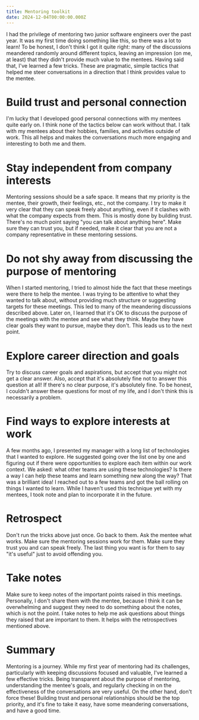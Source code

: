 ```yaml
---
title: Mentoring toolkit
date: 2024-12-04T00:00:00.000Z
---
```


I had the privilege of mentoring two junior software engineers over the past year. It was my first time doing something like this, so there was a lot to learn! To be honest, I don't think I got it quite right: many of the discussions meandered randomly around different topics, leaving an impression (on me, at least) that they didn't provide much value to the mentees. Having said that, I've learned a few tricks. These are pragmatic, simple tactics that helped me steer conversations in a direction that I think provides value to the mentee.

# Build trust and personal connection

I'm lucky that I developed good personal connections with my mentees quite early on. I think none of the tactics below can work without that. I talk with my mentees about their hobbies, families, and activities outside of work. This all helps and makes the conversations much more engaging and interesting to both me and them.

# Stay independent from company interests

Mentoring sessions should be a safe space. It means that my priority is the mentee, their growth, their feelings, etc., not the company. I try to make it very clear that they can speak freely about anything, even if it clashes with what the company expects from them. This is mostly done by building trust. There's no much point saying "you can talk about anything here". Make sure they can trust you, but if needed, make it clear that you are not a company representative in these mentoring sessions.

# Do not shy away from discussing the purpose of mentoring

When I started mentoring, I tried to almost hide the fact that these meetings were there to help the mentee. I was trying to be attentive to what they wanted to talk about, without providing much structure or suggesting targets for these meetings. This led to many of the meandering discussions described above. Later on, I learned that it's OK to discuss the purpose of the meetings with the mentee and see what they think. Maybe they have clear goals they want to pursue, maybe they don't. This leads us to the next point.

# Explore career direction and goals

Try to discuss career goals and aspirations, but accept that you might not get a clear answer. Also, accept that it's absolutely fine not to answer this question at all! If there's no clear purpose, it's absolutely fine. To be honest, I couldn't answer these questions for most of my life, and I don't think this is necessarily a problem.

# Find ways to explore interests at work

A few months ago, I presented my manager with a long list of technologies that I wanted to explore. He suggested going over the list one by one and figuring out if there were opportunities to explore each item within our work context. We asked: what other teams are using these technologies? Is there a way I can help these teams and learn something new along the way? That was a brilliant idea! I reached out to a few teams and got the ball rolling on things I wanted to learn. While I haven't used this technique yet with my mentees, I took note and plan to incorporate it in the future.

# Retrospect

Don't run the tricks above just once. Go back to them. Ask the mentee what works. Make sure the mentoring sessions work for them. Make sure they trust you and can speak freely. The last thing you want is for them to say "it's useful" just to avoid offending you.

# Take notes

Make sure to keep notes of the important points raised in this meetings. Personally, I don't share them with the mentee, because I think it can be overwhelming and suggest they need to do something about the notes, which is not the point. I take notes to help me ask questions about things they raised that are important to them. It helps with the retrospectives mentioned above.

# Summary

Mentoring is a journey. While my first year of mentoring had its challenges, particularly with keeping discussions focused and valuable, I've learned a few effective tricks. Being transparent about the purpose of mentoring, understanding the mentee's goals, and regularly checking in on the effectiveness of the conversations are very useful. On the other hand, don't force these! Building trust and personal relationships should be the top priority, and it's fine to take it easy, have some meandering conversations, and have a good time.

